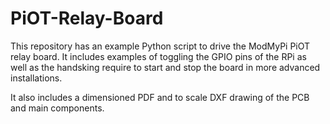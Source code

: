# PiOT-Relay-Board

This repository has an example Python script to drive the ModMyPi PiOT relay board. It includes examples of toggling the GPIO pins of the RPi as well as the handsking require to start and stop the board in more advanced installations.

It also includes a dimensioned PDF and to scale DXF drawing of the PCB and main components.
